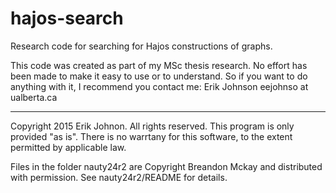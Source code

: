 # hajos-search

Research code for searching for Hajos constructions of graphs. 

This code was created as part of my MSc thesis research.  No effort has been
made to make it easy to use or to understand.  So if you want to do anything
with it, I recommend you contact me:
Erik Johnson
eejohnso at ualberta.ca

-------------------------------------------------------------------------------

Copyright 2015 Erik Johnon.  All rights reserved.
This program is only provided "as is".  There is no warrtany for this software,
to the extent permitted by applicable law.

Files in the folder nauty24r2 are Copyright Breandon Mckay and distributed
with permission.  See nauty24r2/README for details.
